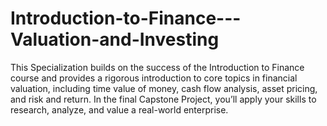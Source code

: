 # Introduction-to-Finance---Valuation-and-Investing
This Specialization builds on the success of the Introduction to Finance course and provides a rigorous introduction to core topics in financial valuation, including time value of money, cash flow analysis, asset pricing, and risk and return. In the final Capstone Project, you’ll apply your skills to research, analyze, and value a real-world enterprise.
